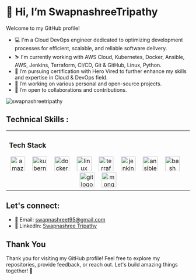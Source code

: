 # 👋 Hi, I’m SwapnashreeTripathy
<!--<h1 align="center">Hi 👋, I'm Swapnashree Tripathy</h1>-->


Welcome to my GitHub profile! 
<!-- With expertise in various DevOps tools and technologies, I focus on streamlining workflows and enhancing system performance. Let's connect and build better software together! --->

- 💻 I'm a Cloud DevOps engineer dedicated to optimizing development processes for efficient, scalable, and reliable software  delivery. 
- :skier: I'm currently working with AWS Cloud, Kubernetes, Docker, Ansible, AWS, Jenkins, Terraform, CI/CD, Git & GitHub, Linux, Python.
- 🌱 I’m pursuing certification with Hero Vired to further enhance my skills and expertise in Cloud & DevOps field.
- 🔭 I’m working on various personal and open-source projects.
- 🤝 I’m open to collaborations and contributions.

<!-- 
## About Me
- 👀 I’m interested in Cloud and DevOps.
- 🌱 I’m currently learning DevOps
- 💞️ I’m looking to collaborate on ...
- 📫 How to reach me ...
- 😄 Pronouns: ...
- ⚡ Fun fact: ...

--->


<p align="left"> <img src="https://komarev.com/ghpvc/?username=swapnashreetripathy&label=Profile%20views&color=0e75b6&style=flat" alt="swapnashreetripathy" /> </p>

## Technical Skills :  
<table><tr><td valign="top" width="60%">



###     Tech Stack  
<div align="center">
  <img src="https://skillicons.dev/icons?i=aws" height="40" alt="amazonwebservices logo"  />
  <img width="12" />
  <img src="https://skillicons.dev/icons?i=kubernetes" height="40" alt="kubernetes logo"  />
  <img width="12" />
  <img src="https://cdn.simpleicons.org/docker/2496ED" height="40" alt="docker logo"  />
  <img width="12" />
  <img src="https://cdn.jsdelivr.net/gh/devicons/devicon/icons/linux/linux-original.svg" height="40" alt="linux logo"  />
  <img width="12" />
  <img src="https://cdn.jsdelivr.net/gh/devicons/devicon/icons/terraform/terraform-original.svg" height="40" alt="terraform logo"  />
  <img width="12" />
  <img src="https://skillicons.dev/icons?i=jenkins" height="40" alt="jenkins logo"  />
  <img width="12" />
  <img src="https://cdn.jsdelivr.net/gh/devicons/devicon/icons/ansible/ansible-original.svg" height="40" alt="ansible logo"  />
  <img width="12" />
  <img src="https://skillicons.dev/icons?i=bash" height="40" alt="bash logo"  />
  <img width="12" />
  <img src="https://cdn.jsdelivr.net/gh/devicons/devicon/icons/git/git-original.svg" height="40" alt="git logo"  />
  <img width="12" />
  <img src="https://skillicons.dev/icons?i=mongodb" height="40" alt="mongodb logo"  />
</div>



</td></tr></table>

<!--## Get in Touch --->

## Let's connect:

- 📧 Email: swapnashreet95@gmail.com
- 💬 LinkedIn: [Swapnashree Tripathy](https://www.linkedin.com/in/swapnashreetripathy)

## Thank You

Thank you for visiting my GitHub profile! Feel free to explore my repositories, provide feedback, or reach out. Let's build amazing things together! 🚀


<!---
SwapnashreeTripathy/SwapnashreeTripathy is a ✨ special ✨ repository because its `README.md` (this file) appears on your GitHub profile.
You can click the Preview link to take a look at your changes.
--->
